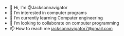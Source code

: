 - 👋 Hi, I’m @Jacksonnavigator
- 👀 I’m interested in computer programs
- 🌱 I’m currently learning  Computer engineering
- 💞️ I’m looking to collaborate on computer programming
- 📫 How to reach me jacksonnavigator7@gmail.com

<!---
Jacksonnavigator/Jacksonnavigator is a ✨ special ✨ repository because its `README.md` (this file) appears on your GitHub profile.
You can click the Preview link to take a look at your changes.
--->
